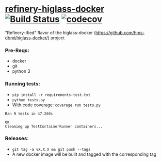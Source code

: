 # [refinery-higlass-docker](https://hub.docker.com/r/scottx611x/refinery-higlass-docker/) [![Build Status](https://travis-ci.org/refinery-platform/refinery-higlass-docker.svg?branch=master)](https://travis-ci.org/refinery-platform/refinery-higlass-docker) [![codecov](https://codecov.io/gh/refinery-platform/refinery-higlass-docker/branch/master/graph/badge.svg)](https://codecov.io/gh/refinery-platform/refinery-higlass-docker)
"Refinery-ified" flavor of the higlass-docker (https://github.com/hms-dbmi/higlass-docker/) project

### Pre-Reqs:
- docker
- git
- python 3

### Running tests:
- `pip install -r requirements-test.txt`
- `python tests.py` 
- With code coverage: `coverage run tests.py`

```
Ran 9 tests in 47.260s

OK
Cleaning up TestContainerRunner containers...
```

### Releases:
- `git tag -a vX.X.X && git push --tags`
- A new docker image will be built and tagged with the corresponding tag
